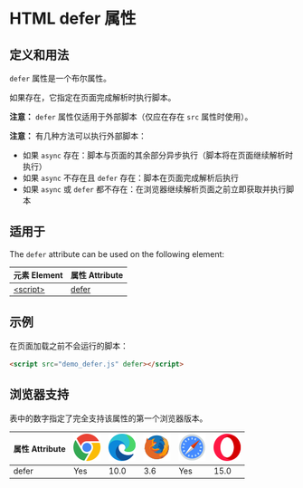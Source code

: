 HTML defer 属性
===

## 定义和用法

`defer` 属性是一个布尔属性。

如果存在，它指定在页面完成解析时执行脚本。

**注意：** `defer` 属性仅适用于外部脚本（仅应在存在 `src` 属性时使用）。

**注意：** 有几种方法可以执行外部脚本：

* 如果 `async` 存在：脚本与页面的其余部分异步执行（脚本将在页面继续解析时执行）
* 如果 `async` 不存在且 `defer` 存在：脚本在页面完成解析后执行
* 如果 `async` 或 `defer` 都不存在：在浏览器继续解析页面之前立即获取并执行脚本

## 适用于

The `defer` attribute can be used on the following element:

| 元素 Element | 属性 Attribute |
| ----- | ----- |
| [\<script>](../tags/script.md) | [defer](../tags/script_defer.md) |

## 示例

在页面加载之前不会运行的脚本：

```html
<script src="demo_defer.js" defer></script>
```
## 浏览器支持

表中的数字指定了完全支持该属性的第一个浏览器版本。

| 属性 Attribute | ![chrome][1] | ![edge][2] | ![firefox][3] | ![safari][4] | ![opera][5] |
| ------- | --- | --- | --- | --- | --- |
| defer     | Yes | 10.0 | 3.6 | Yes | 15.0 |

[1]: ../assets/chrome.svg
[2]: ../assets/edge.svg
[3]: ../assets/firefox.svg
[4]: ../assets/safari.svg
[5]: ../assets/opera.svg